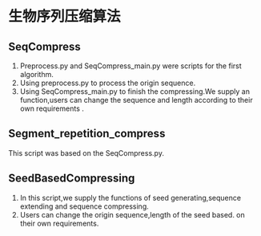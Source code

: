 # 生物序列压缩算法
## SeqCompress
1. Preprocess.py and SeqCompress_main.py were scripts for the first algorithm.
2. Using preprocess.py to process the origin sequence.
3. Using SeqCompress_main.py to finish the compressing.We supply an function,users can change the sequence and length according to their own requirements .
## Segment_repetition_compress
This script was based on the SeqCompress.py.
## SeedBasedCompressing
1. In this script,we supply the functions of seed generating,sequence extending and sequence compressing.
2. Users can change the origin sequence,length of the seed based. on their own requirements.
